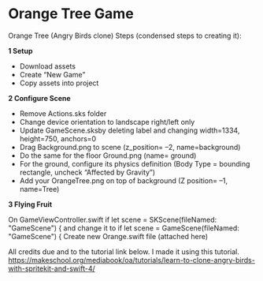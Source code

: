 # Orange Tree Game

Orange Tree (Angry Birds clone) Steps (condensed steps to creating it):

**1 Setup**

- Download assets
- Create “New Game”
- Copy assets into project

**2 Configure Scene**

- Remove Actions.sks folder
- Change device orientation to landscape right/left only 
- Update GameScene.sksby deleting label and changing width=1334, height=750, anchors=0
- Drag Background.png to scene (z_position= –2, name=background)
- Do the same for the floor Ground.png  (name= ground)
- For the ground, configure its physics definition (Body Type = bounding rectangle, uncheck “Affected by Gravity”)
- Add your OrangeTree.png on top of background (Z position= –1, name=Tree)

**3 Flying Fruit**

On GameViewController.swift  if let scene = SKScene(fileNamed: "GameScene") { and change it to if let scene = GameScene(fileNamed: "GameScene") {
Create new Orange.swift file (attached here)

All credits due and to the tutorial link below. I made it using this tutorial.
https://makeschool.org/mediabook/oa/tutorials/learn-to-clone-angry-birds-with-spritekit-and-swift-4/

